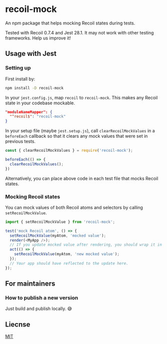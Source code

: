 # recoil-mock

An npm package that helps mocking Recoil states during tests.

Tested with Recoil 0.7.4 and Jest 28.1. It may not work with other testing frameworks. Help us improve it!

## Usage with Jest

### Setting up

First install by:

```sh
npm install -D recoil-mock
```

In your `jest.config.js`, map `recoil` to `recoil-mock`. This makes any Recoil state in your codebase mockable. 

```json
"moduleNameMapper": {
  "^recoil$": "recoil-mock"
}
```

In your setup file (maybe `jest.setup.js`), call `clearRecoilMockValues` in a `beforeEach` callback so that it clears any mock values that were set in previous tests.

```js
const { clearRecoilMockValues } = require('recoil-mock');

beforeEach(() => {
  clearRecoilMockValues();
})
```

Alternatively, you can place above code in each test file that mocks Recoil states.

### Mocking Recoil states

You can mock values of both Recoil atoms and selectors by calling `setRecoilMockValue`.

```js
import { setRecoilMockValue } from 'recoil-mock';

test('mock Recoil atom', () => {
  setRecoilMockValue(myAtom, 'mocked value');
  render(<MyApp />);
  // If you update mocked value after rendering, you should wrap it in an `act` call.
  act(() => {
    setRecoilMockValue(myAtom, 'new mocked value');
  });
  // Your app should have reflected to the update here.
});
```


## For maintainers

### How to publish a new version

Just build and publish locally. :sweat_smile:

## Liecnse

[MIT](./LICENSE)